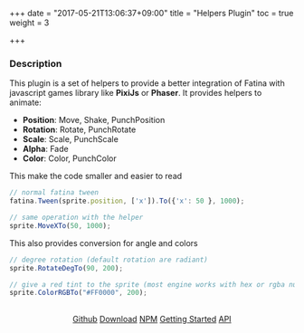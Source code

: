 +++
date = "2017-05-21T13:06:37+09:00"
title = "Helpers Plugin"
toc = true
weight = 3

+++

### Description
This plugin is a set of helpers to provide a better integration of Fatina with javascript games library like **PixiJs** or **Phaser**.  It provides helpers to animate:

 * **Position**: Move, Shake, PunchPosition
 * **Rotation**: Rotate, PunchRotate
 * **Scale**: Scale, PunchScale
 * **Alpha**: Fade
 * **Color**: Color, PunchColor

This make the code smaller and easier to read
```js
// normal fatina tween
fatina.Tween(sprite.position, ['x']).To({'x': 50 }, 1000);

// same operation with the helper
sprite.MoveXTo(50, 1000);
```

This also provides conversion for angle and colors
```js
// degree rotation (default rotation are radiant)
sprite.RotateDegTo(90, 200);

// give a red tint to the sprite (most engine works with hex or rgba number array)
sprite.ColorRGBTo("#FF0000", 200);
```

<div style="text-align: center; margin-top: 30px;">
    <a class="btn btn-primary" href="https://github.com/kefniark/Fatina-Plugin-Helpers/" target="_blank">Github</a>
    <a class="btn btn-info" href="https://github.com/kefniark/Fatina-Plugin-Helpers/releases" target="_blank">Download</a>
    <a class="btn btn-success" href="https://www.npmjs.com/package/fatina-plugin-helpers" target="_blank">NPM</a>
    <a class="btn btn-default" href="/Fatina/plugins/helpers-usage/">Getting Started</a>
    <a class="btn btn-default" href="/Fatina/plugins/helpers-api/">API</a>
</div>